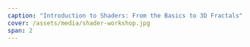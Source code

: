 ```yaml
---
caption: "Introduction to Shaders: From the Basics to 3D Fractals"
cover: /assets/media/shader-workshop.jpg
span: 2
---
```

